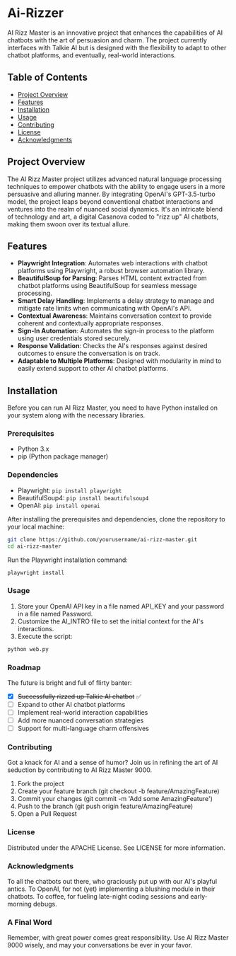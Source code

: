 # Ai-Rizzer

AI Rizz Master is an innovative project that enhances the capabilities of AI chatbots with the art of persuasion and charm. The project currently interfaces with Talkie AI but is designed with the flexibility to adapt to other chatbot platforms, and eventually, real-world interactions.

## Table of Contents

- [Project Overview](#project-overview)
- [Features](#features)
- [Installation](#installation)
- [Usage](#usage)
- [Contributing](#contributing)
- [License](#license)
- [Acknowledgments](#acknowledgments)

## Project Overview

The AI Rizz Master project utilizes advanced natural language processing techniques to empower chatbots with the ability to engage users in a more persuasive and alluring manner. By integrating OpenAI's GPT-3.5-turbo model, the project leaps beyond conventional chatbot interactions and ventures into the realm of nuanced social dynamics. It's an intricate blend of technology and art, a digital Casanova coded to "rizz up" AI chatbots, making them swoon over its textual allure.

## Features

- **Playwright Integration**: Automates web interactions with chatbot platforms using Playwright, a robust browser automation library.
- **BeautifulSoup for Parsing**: Parses HTML content extracted from chatbot platforms using BeautifulSoup for seamless message processing.
- **Smart Delay Handling**: Implements a delay strategy to manage and mitigate rate limits when communicating with OpenAI's API.
- **Contextual Awareness**: Maintains conversation context to provide coherent and contextually appropriate responses.
- **Sign-In Automation**: Automates the sign-in process to the platform using user credentials stored securely.
- **Response Validation**: Checks the AI's responses against desired outcomes to ensure the conversation is on track.
- **Adaptable to Multiple Platforms**: Designed with modularity in mind to easily extend support to other AI chatbot platforms.


## Installation

Before you can run AI Rizz Master, you need to have Python installed on your system along with the necessary libraries.

### Prerequisites

- Python 3.x
- pip (Python package manager)

### Dependencies

- Playwright: `pip install playwright`
- BeautifulSoup4: `pip install beautifulsoup4`
- OpenAI: `pip install openai`

After installing the prerequisites and dependencies, clone the repository to your local machine:

```bash
git clone https://github.com/yourusername/ai-rizz-master.git
cd ai-rizz-master
```
Run the Playwright installation command:
```bash
playwright install
```

### Usage
1. Store your OpenAI API key in a file named API_KEY and your password in a file named Password.
2. Customize the AI_INTRO file to set the initial context for the AI's interactions.
3. Execute the script:
```bash
python web.py
```

### Roadmap
The future is bright and full of flirty banter:
- [x] ~~Successfully rizzed up Talkie AI chatbot~~ ✅
- [ ] Expand to other AI chatbot platforms
- [ ] Implement real-world interaction capabilities
- [ ] Add more nuanced conversation strategies
- [ ] Support for multi-language charm offensives

### Contributing
Got a knack for AI and a sense of humor? Join us in refining the art of AI seduction by contributing to AI Rizz Master 9000.

1. Fork the project
2. Create your feature branch (git checkout -b feature/AmazingFeature)
3. Commit your changes (git commit -m 'Add some AmazingFeature')
4. Push to the branch (git push origin feature/AmazingFeature)
5. Open a Pull Request

### License
Distributed under the APACHE License. See LICENSE for more information.

### Acknowledgments
To all the chatbots out there, who graciously put up with our AI's playful antics.
To OpenAI, for not (yet) implementing a blushing module in their chatbots.
To coffee, for fueling late-night coding sessions and early-morning debugs.

### A Final Word
Remember, with great power comes great responsibility. Use AI Rizz Master 9000 wisely, and may your conversations be ever in your favor.
